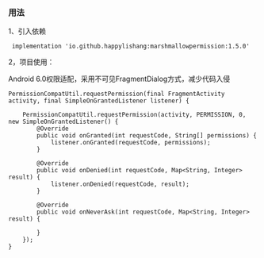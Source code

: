 ### 用法

1、引入依赖

     implementation 'io.github.happylishang:marshmallowpermission:1.5.0'

2，项目使用：

Android 6.0权限适配，采用不可见FragmentDialog方式，减少代码入侵 


    PermissionCompatUtil.requestPermission(final FragmentActivity activity, final SimpleOnGrantedListener listener) {

        PermissionCompatUtil.requestPermission(activity, PERMISSION, 0, new SimpleOnGrantedListener() {
            @Override
            public void onGranted(int requestCode, String[] permissions) {
                listener.onGranted(requestCode, permissions);
            }

            @Override
            public void onDenied(int requestCode, Map<String, Integer> result) {
                listener.onDenied(requestCode, result);
            }

            @Override
            public void onNeverAsk(int requestCode, Map<String, Integer> result) {
    
            }
        });
    }
